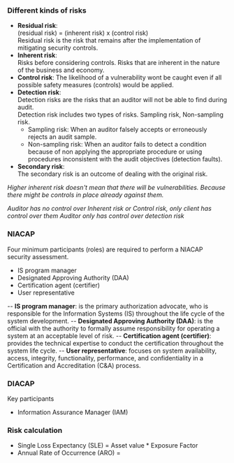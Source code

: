 ### Different kinds of risks
- **Residual risk**:  
  (residual risk) = (inherent risk) x (control risk)  
  Residual risk is the risk that remains after the implementation of mitigating security controls.
- **Inherent risk**:  
  Risks before considering controls. Risks that are inherent in the nature of the business and economy.
- **Control risk**:
  The likelihood of a vulnerability wont be caught even if all possible safety measures (controls) would be applied.
- **Detection risk**:  
  Detection risks are the risks that an auditor will not be able to find during audit.  
  Detection risk includes two types of risks. Sampling risk, Non-sampling risk.
  + Sampling risk: When an auditor falsely accepts or erroneously rejects an audit sample.
  + Non-sampling risk: When an auditor fails to detect a condition because of non applying the appropriate procedure or using procedures inconsistent with the audit objectives (detection faults).
- **Secondary risk**:  
  The secondary risk is an outcome of dealing with the original risk.

*Higher inherent risk doesn't mean that there will be vulnerabilities. Because there might be controls in place already against them.*

*Auditor has no control over Inherent risk or Control risk, only client has control over them*
*Auditor only has control over detection risk*

### NIACAP
Four minimum participants (roles) are required to perform a NIACAP security assessment.
- IS program manager
- Designated Approving Authority (DAA)
- Certification agent (certifier)
- User representative

-- **IS program manager**: is the primary authorization advocate, who is responsible for the Information Systems (IS) throughout the life cycle of the system development.
-- **Designated Approving Authority (DAA)**: is the official with the authority to formally assume responsibility for operating a system at an acceptable level of risk.
-- **Certification agent (certifier)**: provides the technical expertise to conduct the certification throughout the system life cycle.
-- **User representative**: focuses on system availability, access, integrity, functionality, performance, and confidentiality in a Certification and Accreditation (C&A) process.

### DIACAP
Key participants
- Information Assurance Manager (IAM)

### Risk calculation
- Single Loss Expectancy (SLE) = Asset value * Exposure Factor
- Annual Rate of Occurrence (ARO) = 
<!--stackedit_data:
eyJoaXN0b3J5IjpbLTY5ODExNTAwNCwzODMyMTcyODgsODc3Nz
E0MDc4LC0xMTU3MDUzMzc5LDc3NDQwNjcyMiwtMjA2NDE0Nzg0
Niw3MjQ4NzQyMSwxMzIwMjgyODEzLDE0Mzc1NTk1MTQsLTg4Nj
c1ODM5MywxNTg4NDU4Mzc4LC0zNDk4MTg0MzcsMzkwOTgxNjE1
XX0=
-->
